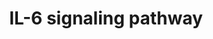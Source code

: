 ---
annotations:
- type: Pathway Ontology
  value: interleukin-6 signaling pathway
authors:
- MaintBot
- Mkutmon
- Eweitz
description: ''
last-edited: 2021-05-15
organisms:
- Danio rerio
redirect_from:
- /index.php/Pathway:WP1322
- /instance/WP1322
schema-jsonld:
- '@context': https://schema.org/
  '@id': https://wikipathways.github.io/pathways/WP1322.html
  '@type': Dataset
  creator:
    '@type': Organization
    name: WikiPathways
  description: ''
  keywords:
  - LOC562282
  - LOC563639
  - jak2b
  - stat3
  - IL6R
  - LOC557176
  - gab1
  - hdac1
  - zgc:77529
  - LOC792089
  - ncoa1
  - cdk5
  - LOC569951
  - wu:fc58a04
  - zgc:56064
  - fos
  - FOXO1A
  - DKEYP-38B6.1
  - gsk3b
  - mapkapk2a
  - jun
  - STAT5A
  - ppp2r2d
  - zgc:172209
  - ppp2r5a
  - foxo5
  - map2k1
  - LOC100001644
  - LOC567833
  - rb1
  - il6st
  - ppp2cb
  - SOS1
  - ptk2.1
  - hspb1
  - LOC792354
  - grb2
  - CASP3
  - ptk2bb
  - mapk1
  - map2k6
  - LOC571285
  - PRKCD
  - btk
  - casp9
  - sgk1
  - erbb2
  - zgc:64137
  - BAD
  - LOC564517
  - plcg1
  - pik3r2
  - im:6895423
  - FES
  - VAV1
  - rps6kb1
  - ep300a
  - SOCS3
  - BMX
  - zgc:123166
  - zgc:194486
  - mapk14a
  - STAT5B
  - daxx
  - crebbpb
  - HRAS
  - ppp2r5c
  - nlk2
  - fynb
  - zgc:101581
  - ptpn11
  - rac1
  - raf1
  - zgc:175287
  - jak1
  - zgc:110460
  - zgc:172250
  - PPP2R1A
  - ERBB3
  - stat1a
  - IL6
  - ppp2r4
  - NFKB1
  - CD40
  - zgc:92124
  - cdk5r1
  - wu:fc83c01
  - hsp90a.2
  - ar
  - LOC563719
  - map3k7
  - ppp2r1b
  - cdk9
  - ppp2r5eb
  - mapk3
  - pxn
  - LOC559103
  - hnf1a
  - TYK2
  - cebpb
  license: CC0
  name: IL-6 signaling pathway
seo: CreativeWork
title: IL-6 signaling pathway
wpid: WP1322
---
